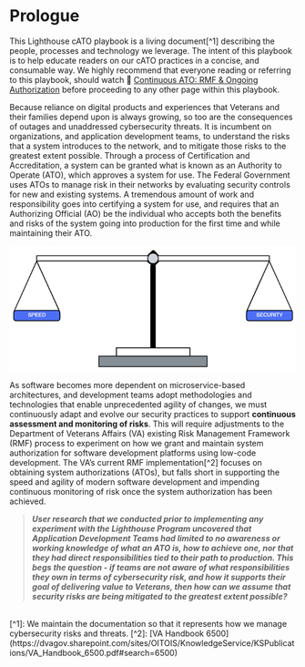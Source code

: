 # Prologue

This Lighthouse cATO playbook is a living document[^1] describing the people, processes and technology we leverage. The intent of this playbook is to help educate readers on our cATO practices in a concise, and consumable way. We highly recommend that everyone reading or referring to this playbook, should watch 🎥 [Continuous ATO: RMF & Ongoing Authorization](https://www.youtube.com/watch?v=k4lO3-9kIM0) before proceeding to any other page within this playbook.
<br/>

Because reliance on digital products and experiences that Veterans and their families depend upon is always growing, so too are the consequences of outages and unaddressed cybersecurity threats. It is incumbent on organizations, and application development teams, to understand the risks that a system introduces to the network, and to mitigate those risks to the greatest extent possible. Through a process of Certification and Accreditation, a system can be granted what is known as an Authority to Operate (ATO), which approves a system for use. The Federal Government uses ATOs to manage risk in their networks by evaluating security controls for new and existing systems. A tremendous amount of work and responsibility goes into certifying a system for use, and requires that an Authorizing Official (AO) be the individual who accepts both the benefits and risks of the system going into production for the first time and while maintaining their ATO. 

![This is an image](images/weightScale.png)
  
As software becomes more dependent on microservice-based architectures, and development teams adopt methodologies and technologies that enable unprecedented agility of changes, we must continuously adapt and evolve our security practices to support **continuous assessment and monitoring of risks**. This will require adjustments to the Department of Veterans Affairs (VA) existing Risk Management Framework (RMF) process to experiment on how we grant and maintain system authorization for software development platforms using low-code development. The VA’s current RMF implementation[^2] focuses on obtaining system authorizations (ATOs), but falls short in supporting the speed and agility of modern software development and impending continuous monitoring of risk once the system authorization has been achieved. 

> ***User research that we conducted prior to implementing any experiment with the Lighthouse Program uncovered that Application Development Teams had limited to no awareness or working knowledge of what an ATO is, how to achieve one, nor that they had direct responsibilities tied to their path to production. This begs the question - if teams are not aware of what responsibilities they own in terms of cybersecurity risk, and how it supports their goal of delivering value to Veterans, then how can we assume that security risks are being mitigated to the greatest extent possible?***



<br/>
[^1]: We maintain the documentation so that it represents how we manage cybersecurity risks and threats.
[^2]: [VA Handbook 6500](https://dvagov.sharepoint.com/sites/OITOIS/KnowledgeService/KSPublications/VA_Handbook_6500.pdf#search=6500)

